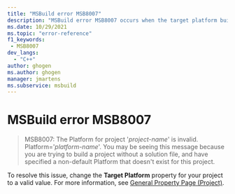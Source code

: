 ```yaml
---
title: "MSBuild error MSB8007"
description: "MSBuild error MSB8007 occurs when the target platform build property doesn't exist or isn't valid."
ms.date: 10/29/2021
ms.topic: "error-reference"
f1_keywords:
 - MSB8007
dev_langs:
  - "C++"
author: ghogen
ms.author: ghogen
manager: jmartens
ms.subservice: msbuild
---
```

# MSBuild error MSB8007

> MSB8007: The Platform for project '*project-name*' is invalid.  Platform='*platform-name*'. You may be seeing this message because you are trying to build a project without a solution file, and have specified a non-default Platform that doesn't exist for this project.

To resolve this issue, change the **Target Platform** property for your project to a valid value. For more information, see [General Property Page (Project)](/cpp/build/reference/general-property-page-project).
